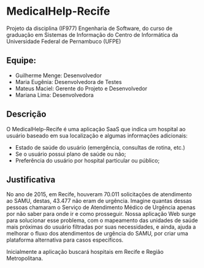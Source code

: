 # MedicalHelp-Recife
Projeto da disciplina (IF977) Engenharia de Software, do curso de graduação em Sistemas de Informação do Centro de Informática da Universidade Federal de Pernambuco (UFPE)

## Equipe:
* Guilherme Menge: Desenvolvedor
* Maria Eugênia: Desenvolvedora de Testes
* Mateus Maciel: Gerente do Projeto e Desenvolvedor
* Mariana Lima: Desenvolvedora

## Descrição
O MedicalHelp-Recife é uma aplicação SaaS que indica um hospital ao usuário baseado em sua localização e algumas informações adicionais:

* Estado de saúde do usuário (emergência, consultas de rotina, etc.) 
* Se o usuário possui plano de saúde ou não;
* Preferência do usuário por hospital particular ou público;

## Justificativa
No ano de 2015, em Recife, houveram 70.011 solicitações de atendimento ao SAMU, destas, 43.477 não eram de urgência. Imagine quantas dessas pessoas chamaram o Serviço de Atendimento Médico de Urgência apenas por não saber para onde ir e como prosseguir. Nossa aplicação Web surge para solucionar esse problema, com o mapeamento das unidades de saúde mais próximas do usuário filtradas por suas necessidades, e ainda, ajuda a melhorar o fluxo dos atendimentos de urgência do SAMU, por criar uma plataforma alternativa para casos específicos.

Inicialmente a aplicação buscará hospitais em Recife e Região Metropolitana.


